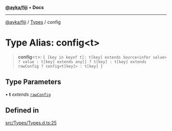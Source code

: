 [**@ayka/fiji**](../../../README.md) • **Docs**

***

[@ayka/fiji](../../../globals.md) / [Types](../README.md) / config

# Type Alias: config\<t\>

> **config**\<`t`\>: `{ [key in keyof t]: t[key] extends Source<infer value> ? value : t[key] extends any[] ? t[key] : t[key] extends rawConfig ? config<t[key]> : t[key] }`

## Type Parameters

• **t** *extends* [`rawConfig`](../../../type-aliases/rawConfig.md)

## Defined in

[src/Types/Types.d.ts:25](https://github.com/AndreyMork/fiji/blob/fde791600000fa1e2ba950f5f939a73281ac49cc/src/Types/Types.d.ts#L25)
